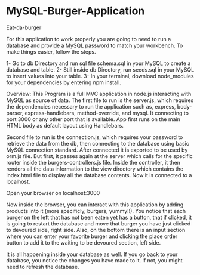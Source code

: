 # MySQL-Burger-Application

Eat-da-burger

For this application to work properly you are going to need to run a database and provide a MySQL password to match your workbench. To make things easier, follow the steps.  

1- Go to db Directory and run sql file schema.sql in your MySQL to create a database and table. 
2- Still inside db Directory, run seeds.sql in your MySQL to insert values into your table. 
3- In your terminal, download node_modules for your dependencies by entering npm install. 

Overview:
This Program is a full MVC application in node.js interacting with MySQL as source of data. The first file to run is the server.js, which requires the dependencies necessary to run the application such as, express, body-parser, express-handlebars, method-override, and mysql. It connecting to port 3000 or any other port that is available. App first runs on the main HTML body as default layout using Handlebars.

Second file to run is the connection.js, which requires your password to retrieve the data from the db, then connecting to the database using basic MySQL connection standard. After connected it is exported to be used by orm.js file. But first, it passes again at the server which calls for the specific router inside the burgers-controllers.js file. Inside the controller, it then renders all the data information to the view directory which contains the index.html file to display all the database contents. Now it is connected to a localhost.

Open your browser on localhost:3000

Now inside the browser, you can interact with this application by adding products into it (more specificly, burgers, yummy!!). You notice that each burger on the left that has not been eaten yet has a button, that if clicked, it is going to restart the database and move that burger you have just clicked to devoured side, right side. Also, on the bottom there is an input section where you can enter your favorite burger and clicking the place order button to add it to the waiting to be devoured section, left side.

It is all happening inside your database as well. If you go back to your database, you notice the changes you have made to it. If not, you might need to refresh the database.
